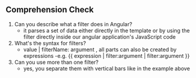 ## Comprehension Check

1.  Can you describe what a filter does in Angular?
	- it parses a set of data either directly in the template or by using the filter directly inside our angular application's JavaScript code
2.  What's the syntax for filters?
	- value | filterName: argument , all parts can also be created by expressions
	-e.g. {{ expression | filter:argument | filter:argument }}
3.  Can you use more than one filter?
	- yes, you separate them with vertical bars like in the example above